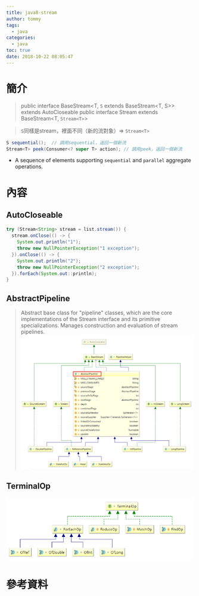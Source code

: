 ```yaml
---
title: java8-stream
author: tommy
tags:
  - java
categories:
  - java
toc: true
date: 2018-10-22 08:05:47
---
```


# 簡介

> public interface BaseStream<T, `S` extends BaseStream<T, S>> extends AutoCloseable 
> public interface Stream<T> extends BaseStream<T, `Stream<T>`>

> `S`同樣是stream，裡面不同（新的流對象）=> `Stream<T>`



```java
S sequential();  // 調用sequential，返回一個新流
Stream<T> peek(Consumer<? super T> action); // 調用peek，返回一個新流
```

- A sequence of elements supporting `sequential` and `parallel` aggregate operations.

<!--more-->
# 內容

## AutoCloseable

```java
try (Stream<String> stream = list.stream()) {
  stream.onClose(() -> {
    System.out.println("1");
    throw new NullPointerException("1 exception");
  }).onClose(() -> {
    System.out.println("2");
    throw new NullPointerException("2 exception");
  }).forEach(System.out::println);
}
```





## AbstractPipeline
> Abstract base class for "pipeline" classes, which are the core implementations of the Stream interface and its primitive specializations. Manages construction and evaluation of stream pipelines.
![AbstractPipeline](../images/20181028201410.png)


## TerminalOp
![TerminalOp](../images/20181028200806.png)

# 參考資料


